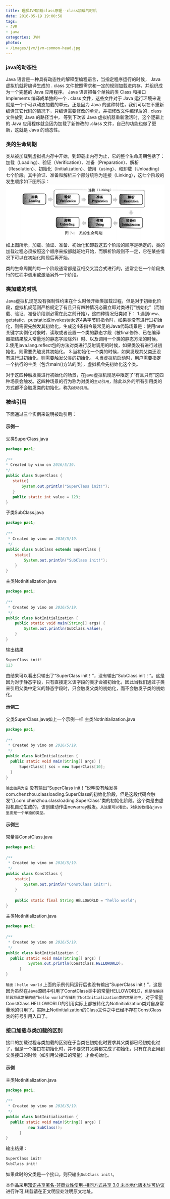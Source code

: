 ```yaml
---
title: 理解JVM加载class原理--class加载的时机
date: 2016-05-19 19:00:58
tags:
- JVM
- java
categories: JVM
photos:
- /images/jvm/jvm-common-head.jpg
---
```

### java的动态性
Java 语言是一种具有动态性的解释型编程语言，当指定程序运行的时候， Java 虚拟机就将编译生成的 . class 文件按照需求和一定的规则加载进内存，并组织成为一个完整的 Java 应用程序。 Java 语言把每个单独的类 Class 和接口 Implements 编译成单独的一个 . class 文件，这些文件对于 Java 运行环境来说就是一个个可以动态加载的单元。正是因为 Java 的这种特性，我们可以在不重新编译其它代码的情况下，只编译需要修改的单元，并把修改文件编译后的 . class 文件放到 Java 的路径当中， 等到下次该 Java 虚拟机器重新激活时，这个逻辑上的 Java 应用程序就会因为加载了新修改的 .class 文件，自己的功能也做了更新，这就是 Java 的动态性。

### 类的生命周期
 类从被加载到虚拟机内存中开始，到卸载出内存为止，它的整个生命周期包括了：加载（Loading）、验证（Verification）、准备（Preparation）、解析（Resolution）、初始化（Initialization）、使用（using）、和卸载（Unloading）七个阶段。其中验证、准备和解析三个部分统称为连接（Linking），这七个阶段的发生顺序如下图所示：
 ![](/images/jvm/when-jvm-load-class-0.PNG)
 如上图所示，加载、验证、准备、初始化和卸载这五个阶段的顺序是确定的，类的加载过程必须按照这个顺序来按部就班地开始，而解析阶段则不一定，它在某些情况下可以在初始化阶段后再开始。

类的生命周期的每一个阶段通常都是互相交叉混合式进行的，通常会在一个阶段执行的过程中调用或激活另外一个阶段。
### 类加载的时机
Java虚拟机规范没有强制性约束在什么时候开始类加载过程，但是对于初始化阶段，虚拟机规范则严格规定了有且只有四种情况必需立即对类进行“初始化”（而加载、验证、准备阶段则必需在此之前开始），这四种情况归类如下：
1.遇到new、getstatic、putstatic或invokestatic这4条字节码指令时，如果类没有进行过初始化，则需要先触发其初始化。生成这4条指令最常见的Java代码场景是：使用new关键字实例化对象时、读取或者设置一个类的静态字段（被final修饰、已在编译器把结果放入常量池的静态字段除外）时、以及调用一个类的静态方法的时候。
2.使用java.lang.reflect包的方法对类进行反射调用的时候，如果类没有进行过初始化，则需要先触发其初始化。
3.当初始化一个类的时候，如果发现其父类还没有进行过初始化，则需要触发父类的初始化。
4.当虚拟机启动时，用户需要指定一个执行的主类（包含main()方法的类），虚拟机会先初始化这个类。

对于这四种触发类进行初始化的场景，在java虚拟机规范中限定了“有且只有”这四种场景会触发。这四种场景的行为称为对类的`主动引用`，除此以外的所有引用类的方式都不会触发类的初始化，称为`被动引用`。

### 被动引用

下面通过三个实例来说明被动引用：
#### 示例一
 父类SuperClass.java
 ```java
 package pac1;

/**
 * Created by vino on 2016/5/19.
 */
public class SuperClass {
    static{
        System.out.println("SuperClass init!");
    }
    public static int value = 123;
}
```
子类SubClass.java
```java
package pac1;

/**
 * Created by vino on 2016/5/19.
 */
public class SubClass extends SuperClass {
    static{
        System.out.println("SubClass init!");
    }
}
```
主类NotInitialization.java
```java
package pac1;

/**
 * Created by vino on 2016/5/19.
 */
public class NotInitialization {
    public static void main(String[] args) {
        System.out.println(SubClass.value);
    }
}
```
输出结果
```java
SuperClass init!
123
```
由结果可以看出只输出了“SuperClass init！”，没有输出“SubClass init！”。这是因为对于静态字段，只有直接定义该字段的类才会被初始化，因此当我们通过子类来引用父类中定义的静态字段时，只会触发父类的初始化，而不会触发子类的初始化。

#### 示例二
父类SuperClass.java如上一个示例一样
主类NotInitialization.java
```java
package pac1;

/**
 * Created by vino on 2016/5/19.
 */
public class NotInitialization {
  public static void main(String[] args) {  
      SuperClass[] scs = new SuperClass[10];  
  }  
}
```
`输出结果为空`
没有输出“SuperClass init！”说明没有触发类com.chenzhou.classloading.SuperClass的初始化阶段，但是这段代码会触发“[Lcom.chenzhou.classloading.SuperClass”类的初始化阶段。这个类是由虚拟机自动生成的，该创建动作由newarray触发。`从这里可以看出，对象的数组在java里面是一个单独的类型。`

#### 示例三
常量类ConstClass.java
```java
package pac1;

/**
 * Created by vino on 2016/5/19.
 */
public class ConstClass {
    static{
        System.out.println("ConstClass init!");
    }

    public static final String HELLOWORLD = "hello world";
}
```
主类NotInitialization.java
```java
package pac1;

/**
 * Created by vino on 2016/5/19.
 */
public class NotInitialization {
  public static void main(String[] args) {  
          System.out.println(ConstClass.HELLOWORLD);  
      }   
}
```
`输出：hello world`
上面的示例代码运行后也没有输出“SuperClass init！”，这是因为虽然在Java源码中引用了ConstClass类中的常量HELLOWORLD，`但是在编译阶段将此常量的值“hello world”存储到了NotInitialization类的常量池中`，对于常量ConstClass.HELLOWORLD的引用实际上都被转化为NotInitialization类对自身常量池的引用了。实际上NotInitialization的Class文件之中已经不存在ConstClass类的符号引用入口了。

### 接口加载与类加载的区别
接口的加载过程与类加载的区别在于当类在初始化时要求其父类都已经初始化过了，但是一个接口在初始化时，并不要求其父类都完成了初始化，只有在真正用到父类接口的时候（如引用父接口的常量）才会初始化。

#### 示例
主类NotInitialization.java
```java
package pac1;

/**
 * Created by vino on 2016/5/19.
 */
public class NotInitialization {
  public static void main(String[] args) {  
          new SubClass();
      }   
}
```
输出结果：
```java
SuperClass init!
SubClass init!
```

如果此时的父类是一个接口，则只输出`SubClass init!`。

本作品采用<a rel="license" href="http://creativecommons.org/licenses/by-nc-sa/3.0/">知识共享署名-非商业性使用-相同方式共享 3.0 未本地化版本许可协议</a>进行许可,转载请在正文明显处注明原文地址。
